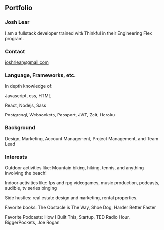 ## Portfolio

### Josh Lear
I am a fullstack developer trained with Thinkful in their Engineering Flex program.

### Contact
joshrlear@gmail.com

### Language, Frameworks, etc.
In depth knowledge of:

Javascript, css, HTML

React, Nodejs, Sass

Postgresql, Websockets, Passport, JWT, Zeit, Heroku

### Background
Design, Marketing, Account Management, Project Management, and Team Lead

### Interests
Outdoor activities like: Mountain biking, hiking, tennis, and anything involving the beach!

Indoor activities like: fps and rpg videogames, music production, podcasts, audible, tv series binging

Side hustles: real estate design and marketing, rental properties.

Favorite books: The Obstacle is The Way, Shoe Dog, Harder Better Faster

Favorite Podcasts: How I Built This, Startup, TED Radio Hour, BiggerPockets, Joe Rogan